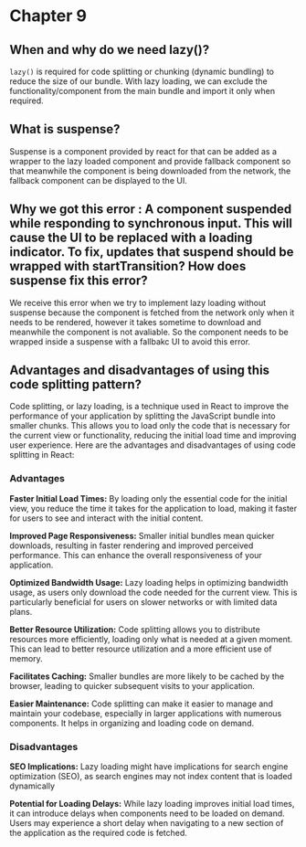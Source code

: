 # Chapter 9

## When and why do we need lazy()?

`lazy()` is required for code splitting or chunking (dynamic bundling) to reduce the size of our bundle. With lazy loading, we can exclude the functionality/component from the main bundle and import it only when required.

## What is suspense?

Suspense is a component provided by react for that can be added as a wrapper to the lazy loaded component and provide fallback component so that meanwhile the component is being downloaded from the network, the fallback component can be displayed to the UI.

## Why we got this error : A component suspended while responding to synchronous input. This will cause the UI to be replaced with a loading indicator. To fix, updates that suspend should be wrapped with startTransition? How does suspense fix this error?

We receive this error when we try to implement lazy loading without suspense because the component is fetched from the network only when it needs to be rendered, however it takes sometime to download and meanwhile the component is not avaliable. So the component needs to be wrapped inside a suspense with a fallbakc UI to avoid this error.

## Advantages and disadvantages of using this code splitting pattern?

Code splitting, or lazy loading, is a technique used in React to improve the performance of your application by splitting the JavaScript bundle into smaller chunks. This allows you to load only the code that is necessary for the current view or functionality, reducing the initial load time and improving user experience. Here are the advantages and disadvantages of using code splitting in React:

### Advantages

**Faster Initial Load Times:**
By loading only the essential code for the initial view, you reduce the time it takes for the application to load, making it faster for users to see and interact with the initial content.

**Improved Page Responsiveness:**
Smaller initial bundles mean quicker downloads, resulting in faster rendering and improved perceived performance. This can enhance the overall responsiveness of your application.

**Optimized Bandwidth Usage:**
Lazy loading helps in optimizing bandwidth usage, as users only download the code needed for the current view. This is particularly beneficial for users on slower networks or with limited data plans.

**Better Resource Utilization:**
Code splitting allows you to distribute resources more efficiently, loading only what is needed at a given moment. This can lead to better resource utilization and a more efficient use of memory.

**Facilitates Caching:**
Smaller bundles are more likely to be cached by the browser, leading to quicker subsequent visits to your application.

**Easier Maintenance:**
Code splitting can make it easier to manage and maintain your codebase, especially in larger applications with numerous components. It helps in organizing and loading code on demand.

### Disadvantages

**SEO Implications:**
Lazy loading might have implications for search engine optimization (SEO), as search engines may not index content that is loaded dynamically

**Potential for Loading Delays:**
While lazy loading improves initial load times, it can introduce delays when components need to be loaded on demand. Users may experience a short delay when navigating to a new section of the application as the required code is fetched.
